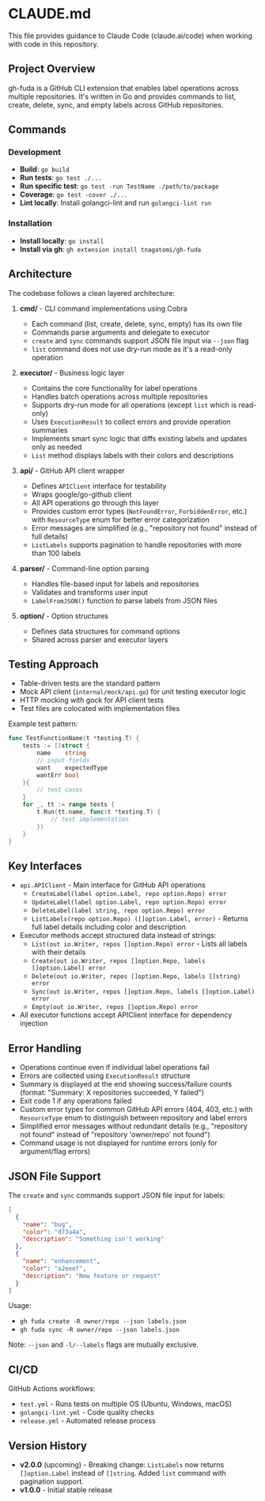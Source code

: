 # CLAUDE.md

This file provides guidance to Claude Code (claude.ai/code) when working with code in this repository.

## Project Overview

gh-fuda is a GitHub CLI extension that enables label operations across multiple repositories. It's written in Go and provides commands to list, create, delete, sync, and empty labels across GitHub repositories.

## Commands

### Development
- **Build**: `go build`
- **Run tests**: `go test ./...`
- **Run specific test**: `go test -run TestName ./path/to/package`
- **Coverage**: `go test -cover ./...`
- **Lint locally**: Install golangci-lint and run `golangci-lint run`

### Installation
- **Install locally**: `go install`
- **Install via gh**: `gh extension install tnagatomi/gh-fuda`

## Architecture

The codebase follows a clean layered architecture:

1. **cmd/** - CLI command implementations using Cobra
   - Each command (list, create, delete, sync, empty) has its own file
   - Commands parse arguments and delegate to executor
   - `create` and `sync` commands support JSON file input via `--json` flag
   - `list` command does not use dry-run mode as it's a read-only operation

2. **executor/** - Business logic layer
   - Contains the core functionality for label operations
   - Handles batch operations across multiple repositories
   - Supports dry-run mode for all operations (except `list` which is read-only)
   - Uses `ExecutionResult` to collect errors and provide operation summaries
   - Implements smart sync logic that diffs existing labels and updates only as needed
   - `List` method displays labels with their colors and descriptions

3. **api/** - GitHub API client wrapper
   - Defines `APIClient` interface for testability
   - Wraps google/go-github client
   - All API operations go through this layer
   - Provides custom error types (`NotFoundError`, `ForbiddenError`, etc.) with `ResourceType` enum for better error categorization
   - Error messages are simplified (e.g., "repository not found" instead of full details)
   - `ListLabels` supports pagination to handle repositories with more than 100 labels

4. **parser/** - Command-line option parsing
   - Handles file-based input for labels and repositories
   - Validates and transforms user input
   - `LabelFromJSON()` function to parse labels from JSON files

5. **option/** - Option structures
   - Defines data structures for command options
   - Shared across parser and executor layers

## Testing Approach

- Table-driven tests are the standard pattern
- Mock API client (`internal/mock/api.go`) for unit testing executor logic
- HTTP mocking with gock for API client tests
- Test files are colocated with implementation files

Example test pattern:
```go
func TestFunctionName(t *testing.T) {
    tests := []struct {
        name    string
        // input fields
        want    expectedType
        wantErr bool
    }{
        // test cases
    }
    for _, tt := range tests {
        t.Run(tt.name, func(t *testing.T) {
            // test implementation
        })
    }
}
```

## Key Interfaces

- `api.APIClient` - Main interface for GitHub API operations
  - `CreateLabel(label option.Label, repo option.Repo) error`
  - `UpdateLabel(label option.Label, repo option.Repo) error`
  - `DeleteLabel(label string, repo option.Repo) error`
  - `ListLabels(repo option.Repo) ([]option.Label, error)` - Returns full label details including color and description
- Executor methods accept structured data instead of strings:
  - `List(out io.Writer, repos []option.Repo) error` - Lists all labels with their details
  - `Create(out io.Writer, repos []option.Repo, labels []option.Label) error`
  - `Delete(out io.Writer, repos []option.Repo, labels []string) error`
  - `Sync(out io.Writer, repos []option.Repo, labels []option.Label) error`
  - `Empty(out io.Writer, repos []option.Repo) error`
- All executor functions accept APIClient interface for dependency injection

## Error Handling

- Operations continue even if individual label operations fail
- Errors are collected using `ExecutionResult` structure
- Summary is displayed at the end showing success/failure counts (format: "Summary: X repositories succeeded, Y failed")
- Exit code 1 if any operations failed
- Custom error types for common GitHub API errors (404, 403, etc.) with `ResourceType` enum to distinguish between repository and label errors
- Simplified error messages without redundant details (e.g., "repository not found" instead of "repository 'owner/repo' not found")
- Command usage is not displayed for runtime errors (only for argument/flag errors)

## JSON File Support

The `create` and `sync` commands support JSON file input for labels:

```json
[
  {
    "name": "bug",
    "color": "d73a4a",
    "description": "Something isn't working"
  },
  {
    "name": "enhancement",
    "color": "a2eeef",
    "description": "New feature or request"
  }
]
```

Usage:
- `gh fuda create -R owner/repo --json labels.json`
- `gh fuda sync -R owner/repo --json labels.json`

Note: `--json` and `-l/--labels` flags are mutually exclusive.

## CI/CD

GitHub Actions workflows:
- `test.yml` - Runs tests on multiple OS (Ubuntu, Windows, macOS)
- `golangci-lint.yml` - Code quality checks
- `release.yml` - Automated release process

## Version History

- **v2.0.0** (upcoming) - Breaking change: `ListLabels` now returns `[]option.Label` instead of `[]string`. Added `list` command with pagination support.
- **v1.0.0** - Initial stable release
